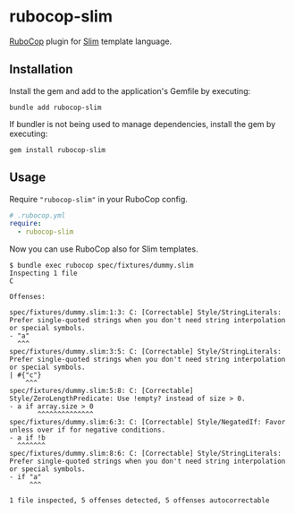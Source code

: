 # rubocop-slim

[RuboCop](https://github.com/rubocop/rubocop) plugin for [Slim](https://github.com/slim-template/slim) template language.

## Installation

Install the gem and add to the application's Gemfile by executing:

```
bundle add rubocop-slim
```

If bundler is not being used to manage dependencies, install the gem by executing:

```
gem install rubocop-slim
```

## Usage

Require `"rubocop-slim"` in your RuboCop config.

```yaml
# .rubocop.yml
require:
  - rubocop-slim
```

Now you can use RuboCop also for Slim templates.

```
$ bundle exec rubocop spec/fixtures/dummy.slim
Inspecting 1 file
C

Offenses:

spec/fixtures/dummy.slim:1:3: C: [Correctable] Style/StringLiterals: Prefer single-quoted strings when you don't need string interpolation or special symbols.
- "a"
  ^^^
spec/fixtures/dummy.slim:3:5: C: [Correctable] Style/StringLiterals: Prefer single-quoted strings when you don't need string interpolation or special symbols.
| #{"c"}
    ^^^
spec/fixtures/dummy.slim:5:8: C: [Correctable] Style/ZeroLengthPredicate: Use !empty? instead of size > 0.
- a if array.size > 0
       ^^^^^^^^^^^^^^
spec/fixtures/dummy.slim:6:3: C: [Correctable] Style/NegatedIf: Favor unless over if for negative conditions.
- a if !b
  ^^^^^^^
spec/fixtures/dummy.slim:8:6: C: [Correctable] Style/StringLiterals: Prefer single-quoted strings when you don't need string interpolation or special symbols.
- if "a"
     ^^^

1 file inspected, 5 offenses detected, 5 offenses autocorrectable
```
